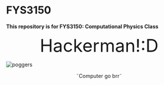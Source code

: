 # FYS3150

**This repository is for FYS3150: Computational Physics Class** 

<center><font size=24> Hackerman!:D</font></center>

![poggers](https://user-images.githubusercontent.com/89593997/131041341-b3d72f41-e603-4cf4-b9c1-d8eaa824dbce.jpg)

<center>˜Computer go brr˜</center>

